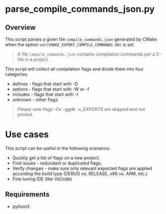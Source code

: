 # parse_compile_commands_json.py

## Overview

This script parses a given file `compile_commands.json` generated by CMake when the option `set(CMAKE_EXPORT_COMPILE_COMMANDS ON)` is set.

> A file `compile_commands.json` contains compilation commands per a C-file in a project.

This script will collect all compilation flags and divide them into four categories:

* defines - flags that start with -D
* options - flags that start with -W or -f
* includes - flags that start with -I
* unknown - other flags

> Please note flags -Ox -ggdb -x_EXPORTS are skipped and not printed.

# Use cases

This script can be useful in the following scenarios:

- Quickly get a list of flags on a new project;
- Find issues - redundant or duplicated flags;
- Verify changes - make sure only relevant expected flags are applied according the build type (DEBUG vs. RELEASE, x86 vs. ARM, etc.)
- Fine tuning IDE (like VsCode)

## Requirements

* python3
